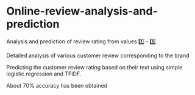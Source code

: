 # Online-review-analysis-and-prediction
Analysis and prediction of review rating from values :one: - :five:

Detailed analysis of various customer review corresponding to the brand

Predicting the customer review rating based on their text using simple logistic regression and TFIDF. 

About 70% accuracy has been obtained

